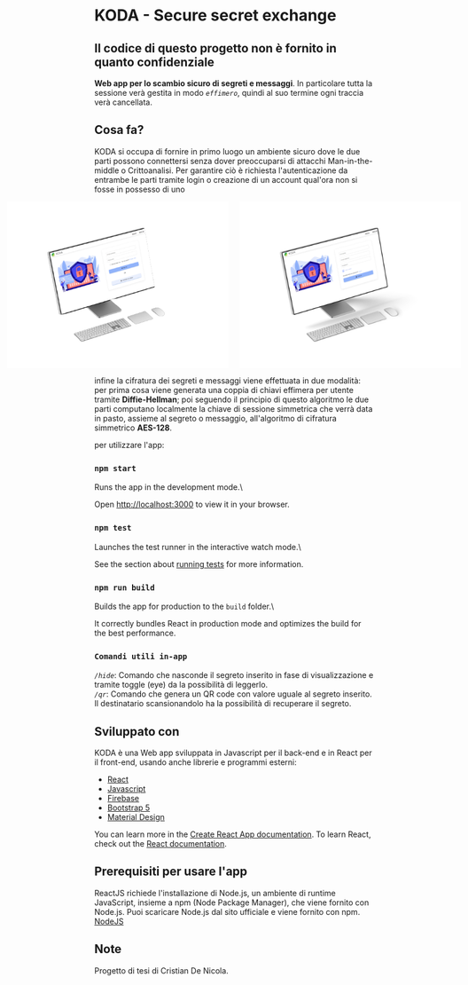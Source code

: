 #  KODA - Secure secret exchange
## Il codice di questo progetto non è fornito in quanto confidenziale
**Web app per lo scambio sicuro di segreti e messaggi**. In particolare tutta la sessione verà gestita in modo *`effimero`*, quindi al suo termine ogni traccia verà cancellata.

##  Cosa fa?
KODA si occupa di fornire in primo luogo un ambiente sicuro dove le due parti possono connettersi senza dover preoccuparsi di attacchi Man-in-the-middle o Crittoanalisi.
Per garantire ciò è richiesta l'autenticazione da entrambe le parti tramite login o creazione di un account qual'ora non si fosse in possesso di uno
<div style="display: flex; justify-content: center;">
  <img src="assets-readMe/koda-login.png" alt="login" title="login" style="display:block; margin-right: 20px;" width="400">
  <img src="assets-readMe/koda-signup.png" alt="signup" title="registrazione" style="display:block;" width="400">
</div>


infine la cifratura dei segreti e messaggi viene effettuata in due modalità: per prima cosa viene generata una coppia di chiavi effimera per utente tramite **Diffie-Hellman**;
poi seguendo il principio di questo algoritmo le due parti computano localmente la chiave di sessione simmetrica che verrà data in pasto, assieme al segreto o messaggio, all'algoritmo di cifratura simmetrico **AES-128**.

per utilizzare l'app:
###  `npm start`

Runs the app in the development mode.\

Open [http://localhost:3000](http://localhost:3000) to view it in your browser.

###  `npm test`

Launches the test runner in the interactive watch mode.\

See the section about [running tests](https://facebook.github.io/create-react-app/docs/running-tests) for more information.

  

###  `npm run build`

Builds the app for production to the `build` folder.\

It correctly bundles React in production mode and optimizes the build for the best performance.

###  `Comandi utili in-app`
*`/hide`*: Comando che nasconde il segreto inserito in fase di visualizzazione e tramite toggle (eye) da la possibilità di leggerlo. <br>
*`/qr`*: Comando che genera un QR code con valore uguale al segreto inserito. Il destinatario scansionandolo ha la possibilità di recuperare il segreto.


##  Sviluppato con

KODA è una Web app sviluppata in Javascript per il back-end e in React per il front-end, usando anche librerie e programmi esterni:
* [React](https://react.dev/)
* [Javascript](https://www.javascript.com/)
* [Firebase](https://firebase.google.com/)
* [Bootstrap 5](https://getbootstrap.com/docs/5.0/getting-started/introduction/)
* [Material Design](https://m3.material.io/)

You can learn more in the [Create React App documentation](https://react.dev/).
To learn React, check out the [React documentation](https://reactjs.org/).

  

##  Prerequisiti per usare l'app
ReactJS richiede l'installazione di Node.js, un ambiente di runtime JavaScript, insieme a npm (Node Package Manager), che viene fornito con Node.js. Puoi scaricare Node.js dal sito ufficiale e viene fornito con npm. [NodeJS](https://nodejs.org/en)


## Note
Progetto di tesi di Cristian De Nicola.
